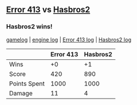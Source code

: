 ## [Error 413](<../../Error 413/README.md>) vs [Hasbros2](<../../Hasbros2/README.md>)
### Hasbros2 wins!

[gamelog](<gamelog.json>) | [engine log](<engine>) | [Error 413 log](<Error 413>) | [Hasbros2 log](<Hasbros2>)

|              | Error 413 | Hasbros2 |
| ------------ | --------- | -------- |
| Wins         |        +0 |       +1 |
| Score        |       420 |      890 |
| Points Spent |      1000 |     1000 |
| Damage       |        11 |        4 |
